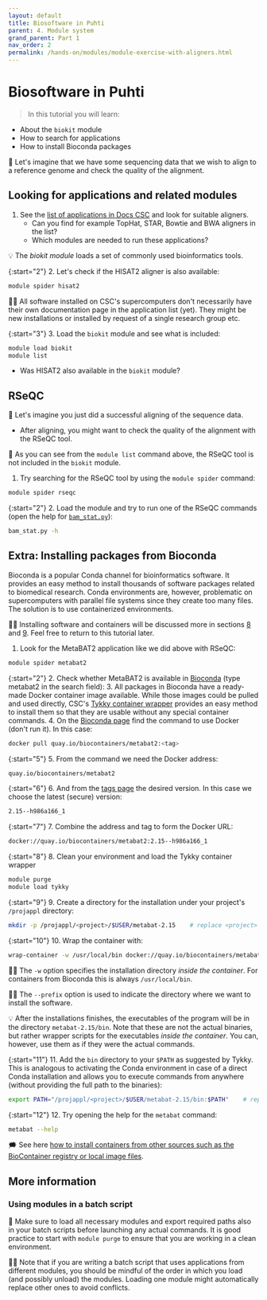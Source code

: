 ```yaml
---
layout: default
title: Biosoftware in Puhti
parent: 4. Module system
grand_parent: Part 1
nav_order: 2
permalink: /hands-on/modules/module-exercise-with-aligners.html
---
```


# Biosoftware in Puhti

> In this tutorial you will learn:
- About the `biokit` module
- How to search for applications
- How to install Bioconda packages

💬 Let's imagine that we have some sequencing data that we wish to align to a reference genome and check the quality of the alignment.

## Looking for applications and related modules

1. See the [list of applications in Docs CSC](https://docs.csc.fi/apps/) and look for suitable aligners.
   - Can you find for example TopHat, STAR, Bowtie and BWA aligners in the list?
   - Which modules are needed to run these applications?  

💡 The *biokit module* loads a set of commonly used bioinformatics tools.

{:start="2"}
2. Let's check if the HISAT2 aligner is also available:

```bash
module spider hisat2
```

☝🏻 All software installed on CSC's supercomputers don't necessarily have their own documentation page in the application list (yet). They might be new installations or installed by request of a single research group etc.

{:start="3"}
3. Load the `biokit` module and see what is included:

```bash
module load biokit
module list
```

- Was HISAT2 also available in the `biokit` module?

## RSeQC

💬 Let's imagine you just did a successful aligning of the sequence data.

- After aligning, you might want to check the quality of the alignment with the RSeQC tool.

💬 As you can see from the `module list` command above, the RSeQC tool is not included in the `biokit` module.

1. Try searching for the RSeQC tool by using the `module spider` command:

```bash
module spider rseqc
```

{:start="2"}
2. Load the module and try to run one of the RSeQC commands (open the help for [`bam_stat.py`](http://rseqc.sourceforge.net/#bam-stat-py)):

```bash
bam_stat.py -h
```

## Extra: Installing packages from Bioconda

Bioconda is a popular Conda channel for bioinformatics software. It provides an easy method to install thousands of software packages related to biomedical research. Conda environments are, however, problematic on supercomputers with parallel file systems since they create too many files. The solution is to use containerized environments.

☝🏻 Installing software and containers will be discussed more in sections [8](https://csc-training.github.io/csc-env-eff/#8-installing-your-own-software) and [9](https://csc-training.github.io/csc-env-eff/#9-containers-and-apptainersingularity). Feel free to return to this tutorial later.

1. Look for the MetaBAT2 application like we did above with RSeQC:

```bash
module spider metabat2
```

{:start="2"}
2. Check whether MetaBAT2 is available in [Bioconda](http://bioconda.github.io) (type metabat2 in the search field):
3. All packages in Bioconda have a ready-made Docker container image available. While those images could be pulled and used directly, CSC's [Tykky container wrapper](https://docs.csc.fi/computing/containers/tykky/) provides an easy method to install them so that they are usable without any special container commands.
4. On the [Bioconda page](http://bioconda.github.io/recipes/metabat2/README.html) find the command to use Docker (don't run it). In this case:

```bash
docker pull quay.io/biocontainers/metabat2:<tag>
```

{:start="5"}
5. From the command we need the Docker address:

```bash
quay.io/biocontainers/metabat2
```

{:start="6"}
6. And from the [tags page](https://quay.io/repository/biocontainers/metabat2?tab=tags) the desired version. In this case we choose the latest (secure) version:

```bash
2.15--h986a166_1
```

{:start="7"}
7. Combine the address and tag to form the Docker URL:

```bash
docker://quay.io/biocontainers/metabat2:2.15--h986a166_1
```

{:start="8"}
8. Clean your environment and load the Tykky container wrapper

```bash
module purge
module load tykky
```

{:start="9"}
9. Create a directory for the installation under your project's `/projappl` directory:

```bash
mkdir -p /projappl/<project>/$USER/metabat-2.15    # replace <project> with your CSC project, e.g. project_2001234
```

{:start="10"}
10. Wrap the container with:

```bash
wrap-container -w /usr/local/bin docker://quay.io/biocontainers/metabat2:2.15--h986a166_1 --prefix /projappl/<project>/$USER/metabat-2.15    # replace <project> with your CSC project, e.g. project_2001234
```

☝🏻 The `-w` option specifies the installation directory *inside the container*. For containers from Bioconda this is always `/usr/local/bin`.

☝🏻 The `--prefix` option is used to indicate the directory where we want to install the software.

💡 After the installations finishes, the executables of the program will be in the directory `metabat-2.15/bin`. Note that these are not the actual binaries, but rather wrapper scripts for the executables *inside the container*. You can, however, use them as if they were the actual commands.

{:start="11"}
11. Add the `bin` directory to your `$PATH` as suggested by Tykky. This is analogous to activating the Conda environment in case of a direct Conda installation and allows you to execute commands from anywhere (without providing the full path to the binaries):

```bash
export PATH="/projappl/<project>/$USER/metabat-2.15/bin:$PATH"    # replace <project> with your CSC project, e.g. project_2001234
```

{:start="12"}
12. Try opening the help for the `metabat` command:

```bash
metabat --help
```

🗯 See here [how to install containers from other sources such as the BioContainer registry or local image files](https://docs.csc.fi/support/tutorials/bioconda-tutorial/#containers-from-other-source).

## More information

### Using modules in a batch script

💬 Make sure to load all necessary modules and export required paths also in your batch scripts before launching any actual commands. It is good practice to start with `module purge` to ensure that you are working in a clean environment.

☝🏻 Note that if you are writing a batch script that uses applications from different modules, you should be mindful of the order in which you load (and possibly unload) the modules. Loading one module might automatically replace other ones to avoid conflicts.
